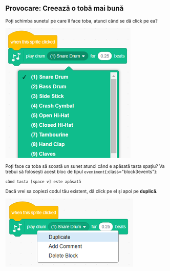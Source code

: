 ## Provocare: Creează o tobă mai bună

Poți schimba sunetul pe care îl face toba, atunci când se dă click pe ea?

![captură de ecran](images/band-drum-sound.png)

Poți face ca toba să scoată un sunet atunci când e apăsată tasta spațiu? Va trebui să folosești acest bloc de tipul `eveniment`{:class="block3events"}:

```blocks3
când tasta [space v] este apăsată
```

Dacă vrei sa copiezi codul tău existent, dă click pe el și apoi pe **duplică**.

![captură de ecran](images/band-duplicate-code.png)